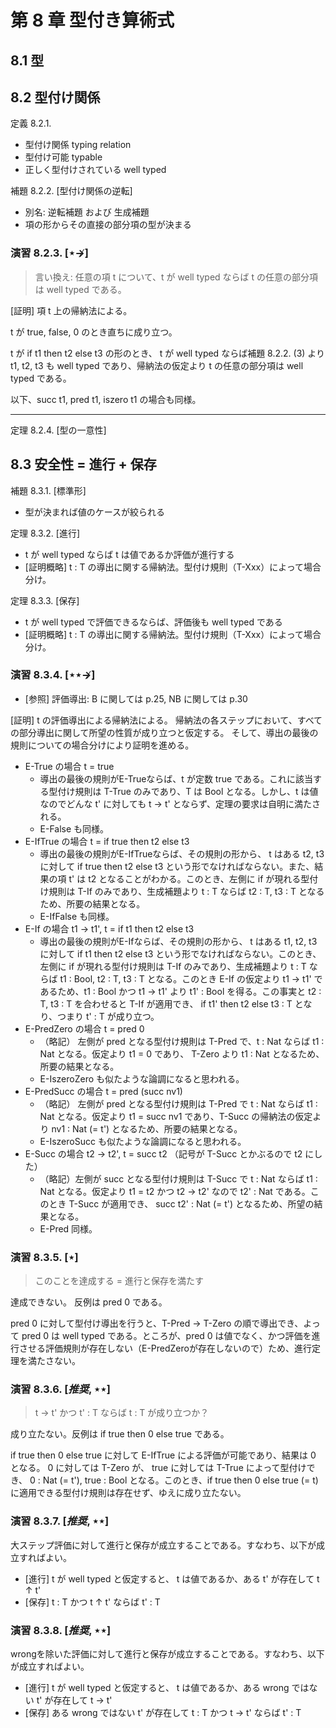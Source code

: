 # 第 8 章 型付き算術式

## 8.1 型

## 8.2 型付け関係

定義 8.2.1. 

- 型付け関係 typing relation
- 型付け可能 typable
- 正しく型付けされている well typed

補題 8.2.2. [型付け関係の逆転]

- 別名: 逆転補題 および 生成補題
- 項の形からその直接の部分項の型が決まる

### 演習 8.2.3. $[\star \nrightarrow]$

> 言い換え: 任意の項 t について、t  が well typed ならば t の任意の部分項は well typed である。

[証明] 項 t 上の帰納法による。

t が true, false, 0 のとき直ちに成り立つ。

t が if t1 then t2 else t3 の形のとき、 t が well typed ならば補題 8.2.2. (3) より t1, t2, t3 も well typed であり、帰納法の仮定より t の任意の部分項は well typed である。

以下、succ t1, pred t1, iszero t1 の場合も同様。

---

定理 8.2.4. [型の一意性]

## 8.3 安全性 = 進行 + 保存

補題 8.3.1. [標準形]

- 型が決まれば値のケースが絞られる

定理 8.3.2. [進行]

- t が well typed ならば t は値であるか評価が進行する
- [証明概略] t : T の導出に関する帰納法。型付け規則（T-Xxx）によって場合分け。

定理 8.3.3. [保存]

- t が well typed で評価できるならば、評価後も well typed である
- [証明概略] t : T の導出に関する帰納法。型付け規則（T-Xxx）によって場合分け。

### 演習 8.3.4. $[\star\star \nrightarrow]$

- [参照] 評価導出: B に関しては p.25, NB に関しては p.30

[証明] t の評価導出による帰納法による。 帰納法の各ステップにおいて、すべての部分導出に関して所望の性質が成り立つと仮定する。 そして、導出の最後の規則についての場合分けにより証明を進める。

- E-True の場合 t = true
  - 導出の最後の規則がE-Trueならば、t が定数 true である。これに該当する型付け規則は T-True のみであり、T は Bool となる。しかし、t は値なのでどんな t' に対しても t → t' とならず、定理の要求は自明に満たされる。
  - E-False も同様。
- E-IfTrue の場合 t = if true then t2 else t3
  - 導出の最後の規則がE-IfTrueならば、その規則の形から、 t はある t2, t3 に対して if true then t2 else t3 という形でなければならない。また、結果の項 t' は t2 となることがわかる。このとき、左側に if が現れる型付け規則は T-If のみであり、生成補題より t : T ならば t2 : T, t3 : T となるため、所要の結果となる。
  - E-IfFalse も同様。
- E-If の場合 t1 → t1', t = if t1 then t2 else t3
  - 導出の最後の規則がE-Ifならば、その規則の形から、 t はある t1, t2, t3 に対して if t1 then t2 else t3 という形でなければならない。このとき、左側に if が現れる型付け規則は T-If のみであり、生成補題より t : T ならば t1 : Bool, t2 : T, t3 : T となる。このとき E-If の仮定より t1 → t1' であるため、t1 : Bool かつ t1 → t1' より t1' : Bool を得る。この事実と t2 : T, t3 : T を合わせると T-If が適用でき、 if t1' then t2 else t3 : T となり、つまり t' : T が成り立つ。
- E-PredZero の場合 t = pred 0
  - （略記） 左側が pred となる型付け規則は T-Pred で、t : Nat ならば t1 : Nat となる。仮定より t1 = 0 であり、 T-Zero より t1 : Nat となるため、所要の結果となる。
  - E-IszeroZero も似たような論調になると思われる。
- E-PredSucc の場合 t = pred (succ nv1)
  - （略記） 左側が pred となる型付け規則は T-Pred で t : Nat ならば t1 : Nat となる。仮定より t1 = succ nv1 であり、T-Succ の帰納法の仮定より nv1 : Nat (= t') となるため、所要の結果となる。
  - E-IszeroSucc も似たような論調になると思われる。
- E-Succ の場合 t2 → t2', t = succ t2 （記号が T-Succ とかぶるので t2 にした）
  - （略記）左側が succ となる型付け規則は T-Succ で t : Nat ならば t1 : Nat となる。仮定より t1 = t2 かつ t2 → t2' なので t2' : Nat である。このとき T-Succ が適用でき、 succ t2' : Nat (= t') となるため、所望の結果となる。
  - E-Pred 同様。

### 演習 8.3.5. $[\star]$

> このことを達成する = 進行と保存を満たす

達成できない。 反例は pred 0 である。

pred 0 に対して型付け導出を行うと、T-Pred → T-Zero の順で導出でき、よって pred 0 は well typed である。ところが、pred 0 は値でなく、かつ評価を進行させる評価規則が存在しない（E-PredZeroが存在しないので）ため、進行定理を満たさない。

### 演習 8.3.6. $[推奨, \star\star]$

>  t → t' かつ t' : T ならば t : T が成り立つか？

成り立たない。反例は if true then 0 else true である。

if true then 0 else true に対して E-IfTrue による評価が可能であり、結果は 0 となる。 0 に対しては T-Zero が、 true に対しては T-True によって型付けでき、 0 : Nat (= t'), true : Bool となる。このとき、if true then 0 else true (= t) に適用できる型付け規則は存在せず、ゆえに成り立たない。

### 演習 8.3.7. $[推奨, \star\star]$

大ステップ評価に対して進行と保存が成立することである。すなわち、以下が成立すればよい。

- [進行] t が well typed と仮定すると、 t は値であるか、ある t' が存在して t ↑ t'
- [保存] t : T かつ t ↑ t' ならば t' : T

### 演習 8.3.8. $[推奨, \star\star]$

wrongを除いた評価に対して進行と保存が成立することである。すなわち、以下が成立すればよい。

- [進行] t が well typed と仮定すると、 t は値であるか、ある wrong ではない t' が存在して t → t'
- [保存] ある wrong ではない t' が存在して t : T かつ t → t' ならば t' : T

